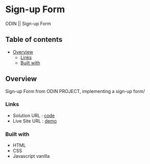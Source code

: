 # Sign-up Form

ODIN || Sign-up Form

## Table of contents
- [Overview](#overview)
  - [Links](#links)
  - [Built with](#built-with)

## Overview

Sign-up Form from ODIN PROJECT, implementing a sign-up form/

### Links

- Solution URL : [code](https://github.com/EtnoPolino/Sign-up-Form.git)
- Live Site URL : [demo](https://etnopolino.github.io/Sign-up-Form/)

### Built with

- HTML 
- CSS
- Javascript vanilla